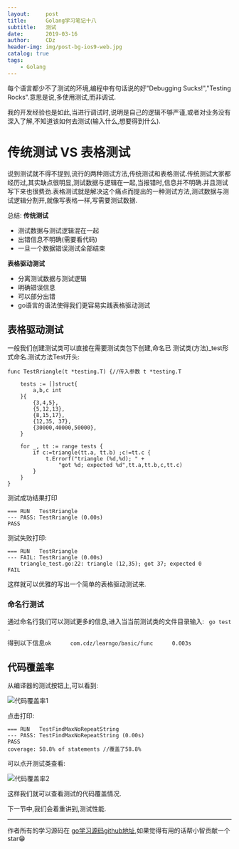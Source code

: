 ```yaml
---
layout:     post
title:      Golang学习笔记十八
subtitle:   测试
date:       2019-03-16
author:     CDz
header-img: img/post-bg-ios9-web.jpg
catalog: true
tags:
    - Golang
---
```


每个语言都少不了测试的环境,编程中有句话说的好"Debugging Sucks!","Testing Rocks".意思是说,多使用测试,而非调试.

我的开发经验也是如此,当进行调试时,说明是自己的逻辑不够严谨,或者对业务没有深入了解,不知道该如何去测试(输入什么,想要得到什么).

# 传统测试 VS 表格测试

说到测试就不得不提到,流行的两种测试方法,传统测试和表格测试.传统测试大家都经历过,其实缺点很明显,测试数据与逻辑在一起,当报错时,信息并不明确.并且测试写下来也很费劲.表格测试就是解决这个痛点而提出的一种测试方法,测试数据与测试逻辑分割开,就像写表格一样,写需要测试数据.

总结:
**传统测试**
- 测试数据与测试逻辑混在一起 
- 出错信息不明确(需要看代码)
- 一旦一个数据错误测试全部结束

**表格驱动测试**
- 分离测试数据与测试逻辑
- 明确错误信息
- 可以部分出错
- go语言的语法使得我们更容易实践表格驱动测试

## 表格驱动测试
一般我们创建测试类可以直接在需要测试类包下创建,命名已 测试类(方法)_test形式命名.测试方法Test开头:
```
func TestRriangle(t *testing.T) {//传入参数 t *testing.T

    tests := []struct{
        a,b,c int
    }{
        {3,4,5},
        {5,12,13},
        {8,15,17},
        {12,35, 37},
        {30000,40000,50000},
    }

    for _, tt := range tests {
        if c:=triangle(tt.a, tt.b) ;c!=tt.c {
            t.Errorf("triangle (%d,%d); " +
                "got %d; expected %d",tt.a,tt.b,c,tt.c)
        }
    }
}
```

测试成功结果打印
```
=== RUN   TestRriangle
--- PASS: TestRriangle (0.00s)
PASS
```

测试失败打印:
```
=== RUN   TestRriangle
--- FAIL: TestRriangle (0.00s)
    triangle_test.go:22: triangle (12,35); got 37; expected 0
FAIL

```
这样就可以优雅的写出一个简单的表格驱动测试来.

### 命名行测试

通过命名行我们可以测试更多的信息,进入当当前测试类的文件目录输入:
` go test .`

得到以下信息`ok      com.cdz/learngo/basic/func      0.003s`

## 代码覆盖率

从编译器的测试按钮上,可以看到:

![代码覆盖率1](http://wx3.sinaimg.cn/large/63d77fe7gy1g178yp9hktj20ug06eta4.jpg)

点击打印:
```
=== RUN   TestFindMaxNoRepeatString
--- PASS: TestFindMaxNoRepeatString (0.00s)
PASS
coverage: 58.8% of statements //覆盖了58.8%
```

可以点开测试类查看:

![代码覆盖率2](http://wx1.sinaimg.cn/large/63d77fe7gy1g1790358lvj20va0u0tfj.jpg)

这样我们就可以查看测试的代码覆盖情况.

下一节中,我们会着重讲到,测试性能.

------
作者所有的学习源码在 [go学习源码github地址](https://github.com/CDz1129/golang-learn),如果觉得有用的话帮小智贡献一个star😁
